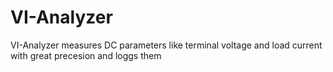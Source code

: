 # VI-Analyzer
VI-Analyzer measures DC parameters like terminal voltage and load current with great precesion and loggs them

